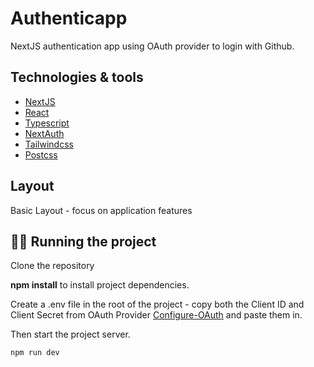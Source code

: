 # Authenticapp
NextJS authentication app using OAuth provider to login with Github.

## Technologies & tools

- [NextJS](https://nextjs.org/docs)
- [React](https://reactjs.org/docs/getting-started.html)
- [Typescript](https://www.typescriptlang.org/)
- [NextAuth](https://authjs.dev/)
- [Tailwindcss](https://tailwindcss.com/docs/guides/nextjs)
- [Postcss](https://postcss.org/)

## Layout
Basic Layout - focus on application features

## 🏃‍♂️ Running the project

Clone the repository

**npm install** to install project dependencies.

Create a .env file in the root of the project - copy both the Client ID and Client Secret from OAuth Provider [Configure-OAuth](https://authjs.dev/getting-started/oauth-tutorial#2-configuring-oauth-provider) and paste them in.

Then start the project server.

```cl
npm run dev
```


